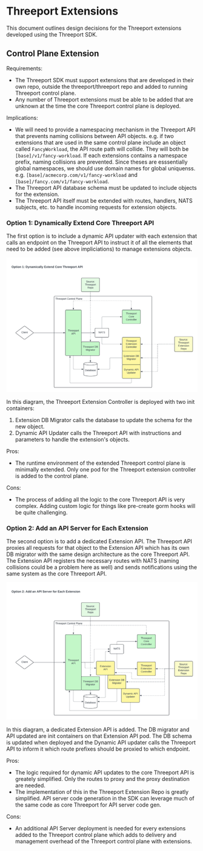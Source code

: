 # Threeport Extensions

This document outlines design decisions for the Threeport extensions developed
using the Threeport SDK.

## Control Plane Extension

Requirements:

* The Threeport SDK must support extensions that are developed in their own repo,
  outside the threeport/threeport repo and added to running Threeport control
  plane.
* Any number of Threeport extensions must be able to be added that are unknown
  at the time the core Threeport control plane is deployed.

Implications:
* We will need to provide a namespacing mechanism in the Threeport API that
  prevents naming collisions between API objects.
  e.g. if two extensions that are used in the same control plane include an
  object called `FancyWorkload`, the API route path will collide.  They will both
  be `[base]/v1/fancy-workload`.  If each extensions contains a namespace
  prefix, naming collisions are prevented.  Since theses are esssentially global
  namespaces, we should use domain names for global uniquenss.
  e.g. `[base]/acmecorp.com/v1/fancy-workload` and
  `[base]/fancy.com/v1/fancy-workload`.
* The Threeport API database schema must be updated to include objects for the
  extension.
* The Threeport API itself must be extended with routes, handlers, NATS
  subjects, etc. to handle incoming requests for extension objects.

### Option 1: Dynamically Extend Core Threeport API

The first option is to include a dynamic API updater with each extension that
calls an endpoint on the Threeport API to instruct it of all the elements that
need to be added (see above impliciations) to manage extensions objects.

![Dynamic Extensions of API](../img/ThreeportExtensionArch01.png)

In this diagram, the Threeport Extension Controller is deployed with two init
containers:

1. Extension DB Migrator calls the database to update the schema for the new
   object.
2. Dynamic API Updater calls the Threeport API with instructions and parameters
   to handle the extension's objects.

Pros:

* The runtime environment of the extended Threeport control plane is minimally
  extended.  Only one pod for the Threeport extension controller is added to the
  control plane.

Cons:

* The process of adding all the logic to the core Threeport API is very complex.
  Adding custom logic for things like pre-create gorm hooks will be quite
  challenging.

### Option 2: Add an API Server for Each Extension

The second option is to add a dedicated Extension API.  The Threeport API
proxies all requests for that object to the Extension API which has its own DB
migrator with the same design architecture as the core Threeport API.  The
Extension API registers the necessary routes with NATS (naming collisions could
be a problem here as well) and sends notifications using the same system as the
core Threeport API.

![Decicated Extension API Server](../img/ThreeportExtensionArch02.png)

In this diagram, a dedicated Extension API is added.  The DB migrator and API
updated are init containers on that Extension API pod.  The DB schema is updated
when deployed and the Dynamic API updater calls the Threeport API to inform it
which route prefixes should be proxied to which endpoint.

Pros:

* The logic required for dynamic API updates to the core Threeport API is
  greately simplified.  Only the routes to proxy and the proxy destination are
  needed.
* The implementation of this in the Threeport Extension Repo is greatly
  simplified.  API server code generation in the SDK can leverage much of the
  same code as core Threeport for API server code gen.

Cons:

* An additional API Server deployment is needed for every extensions added to
  the Threeport control plane which adds to delivery and management overhead of
  the Threeport control plane with extensions.

